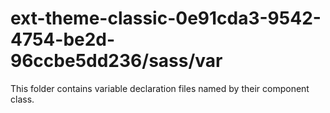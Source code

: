 # ext-theme-classic-0e91cda3-9542-4754-be2d-96ccbe5dd236/sass/var

This folder contains variable declaration files named by their component class.

